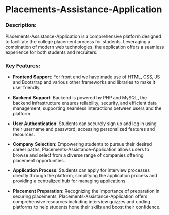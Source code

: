 # Placements-Assistance-Application

### Description:
Placements-Assistance-Application is a comprehensive platform designed to facilitate the college placement process for students. Leveraging a combination of modern web technologies, the application offers a seamless experience for both students and recruiters.

### Key Features:

- **Frontend Support**: For front end we have made use of HTML, CSS, JS and Bootstrap and various other frameworks and libraries to make it user friendly.
  
- **Backend Support**: Backend is powered by PHP and MySQL, the backend infrastructure ensures reliability, security, and efficient data management, supporting seamless interactions between users and the platform.
  
- **User Authentication**: Students can securely sign up and log in using their username and password, accessing personalized features and resources.
  
- **Company Selection**: Empowering students to pursue their desired career paths, Placements-Assistance-Application allows users to browse and select from a diverse range of companies offering placement opportunities.
  
- **Application Process**: Students can apply for interview processes directly through the platform, simplifying the application process and providing a centralized hub for managing applications.
  
- **Placement Preparation**: Recognizing the importance of preparation in securing placements, Placements-Assistance-Application offers comprehensive resources including interview quizzes and coding platforms to help students hone their skills and boost their confidence.
